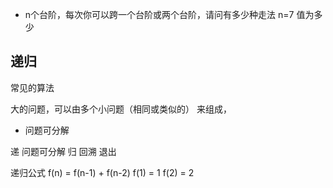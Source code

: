 - n个台阶，每次你可以跨一个台阶或两个台阶，请问有多少种走法 n=7 值为多少
## 递归
常见的算法
 
 大的问题，可以由多个小问题（相同或类似的） 来组成，
- 问题可分解


递  问题可分解
归  回溯 退出

递归公式 f(n) = f(n-1) + f(n-2)
        f(1) = 1 f(2) = 2